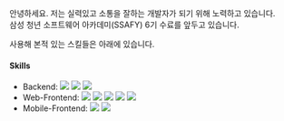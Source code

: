 안녕하세요. 저는 실력있고 소통을 잘하는 개발자가 되기 위해 노력하고 있습니다. <br/>
삼성 청년 소프트웨어 아카데미(SSAFY) 6기 수료를 앞두고 있습니다. <br/>

사용해 본적 있는 스킬들은 아래에 있습니다.


#### Skills
- Backend: <img src="https://img.shields.io/badge/Python-3776AB?style=flat-square&logo=Python&logoColor=white"/> <img src="https://img.shields.io/badge/Django-092E20?style=flat-square&logo=Django&logoColor=white"/> <img src="https://img.shields.io/badge/Java-#6DB33F?style=flat-square&logo=Java&logoColor=white"/>
- Web-Frontend: <img src="https://img.shields.io/badge/JavaScript-F7DF1E?style=flat-square&logo=JavaScript&logoColor=white"/> <img src="https://img.shields.io/badge/VueJs-4FC08D?style=flat-square&logo=Vue.Js&logoColor=white"/> <img src="https://img.shields.io/badge/HTML5-E34F26?style=flat-square&logo=HTML5&logoColor=white"/> <img src="https://img.shields.io/badge/CSS3-1572B6?style=flat-square&logo=CSS3&logoColor=white"/> <img src="https://img.shields.io/badge/BootStrap-7952B3?style=flat-square&logo=Bootstrap&logoColor=white"/> 
- Mobile-Frontend: <img src="https://img.shields.io/badge/Kotlin-7F52FF?style=flat-square&logo=Kotlin&logoColor=white"/> <img src="https://img.shields.io/badge/Android-3DDC84?style=flat-square&logo=Android&logoColor=white"/>
<!---
HQkim/HQkim is a ✨ special ✨ repository because its `README.md` (this file) appears on your GitHub profile.
You can click the Preview link to take a look at your changes.
--->
